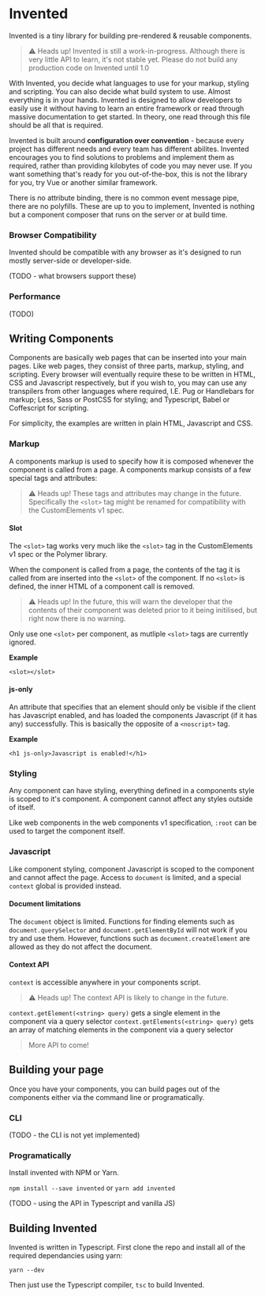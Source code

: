# Invented

Invented is a tiny library for building pre-rendered & reusable components.

> ⚠️ Heads up! Invented is still a work-in-progress. Although there is very little API to learn, it's not stable yet. Please do not build any production code on Invented until 1.0

With Invented, you decide what languages to use for your markup, styling and scripting. You can also decide what build system to use. Almost everything is in your hands. Invented is designed to allow developers to easily use it without having to learn an entire framework or read through massive documentation to get started. In theory, one read through this file should be all that is required.

Invented is built around **configuration over convention** - because every project has different needs and every team has different abilites. Invented encourages you to find solutions to problems and implement them as required, rather than providing kilobytes of code you may never use. If you want something that's ready for you out-of-the-box, this is not the library for you, try Vue or another similar framework.

There is no attribute binding, there is no common event message pipe, there are no polyfills. These are up to you to implement, Invented is nothing but a component composer that runs on the server or at build time.

### Browser Compatibility

Invented should be compatible with any browser as it's designed to run mostly server-side or developer-side.

(TODO - what browsers support these)

### Performance

(TODO)

## Writing Components

Components are basically web pages that can be inserted into your main pages. Like web pages, they consist of three parts, markup, styling, and scripting. Every browser will eventually require these to be written in HTML, CSS and Javascript respectively, but if you wish to, you may can use any transpilers from other languages where required, I.E. Pug or Handlebars for markup; Less, Sass or PostCSS for styling; and Typescript, Babel or Coffescript for scripting.

For simplicity, the examples are written in plain HTML, Javascript and CSS.

### Markup

A components markup is used to specify how it is composed whenever the component is called from a page. A components markup consists of a few special tags and attributes:

> ⚠️ Heads up! These tags and attributes may change in the future. Specifically the `<slot>` tag might be renamed for compatibility with the CustomElements v1 spec.

#### Slot

The `<slot>` tag works very much like the `<slot>` tag in the CustomElements v1 spec or the Polymer library.

When the component is called from a page, the contents of the tag it is called from are inserted into the `<slot>` of the component. If no `<slot>` is defined, the inner HTML of a component call is removed.

> ⚠️ Heads up! In the future, this will warn the developer that the contents of their component was deleted prior to it being initilised, but right now there is no warning.

Only use one `<slot>` per component, as mutliple `<slot>` tags are currently ignored.

**Example**

`<slot></slot>`

#### js-only

An attribute that specifies that an element should only be visible if the client has Javascript enabled, and has loaded the components Javascript (if it has any) successfully. This is basically the opposite of a `<noscript>` tag.

**Example**

`<h1 js-only>Javascript is enabled!</h1>`

### Styling

Any component can have styling, everything defined in a components style is scoped to it's component. A component cannot affect any styles outside of itself.

Like web components in the web components v1 specification, `:root` can be used to target the component itself.

### Javascript

Like component styling, component Javascript is scoped to the component and cannot affect the page. Access to `document` is limited, and a special `context` global is provided instead.

#### Document limitations

The `document` object is limited. Functions for finding elements such as `document.querySelector` and `document.getElementById` will not work if you try and use them. However, functions such as `document.createElement` are allowed as they do not affect the document.

#### Context API

`context` is accessible anywhere in your components script.

> ⚠️ Heads up! The context API is likely to change in the future.

`context.getElement(<string> query)` gets a single element in the component via a query selector
`context.getElements(<string> query)` gets an array of matching elements in the component via a query selector

> More API to come!

## Building your page

Once you have your components, you can build pages out of the components either via the command line or programatically.

### CLI

(TODO - the CLI is not yet implemented)

### Programatically

Install invented with NPM or Yarn.

`npm install --save invented` or `yarn add invented`

(TODO - using the API in Typescript and vanilla JS)

## Building Invented

Invented is written in Typescript. First clone the repo and install all of the required dependancies using yarn:

`yarn --dev`

Then just use the Typescript compiler, `tsc` to build Invented.
